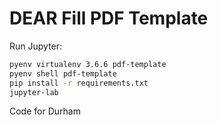 # DEAR Fill PDF Template

Run Jupyter:

```bash
pyenv virtualenv 3.6.6 pdf-template
pyenv shell pdf-template
pip install -r requirements.txt
jupyter-lab
```

Code for Durham
